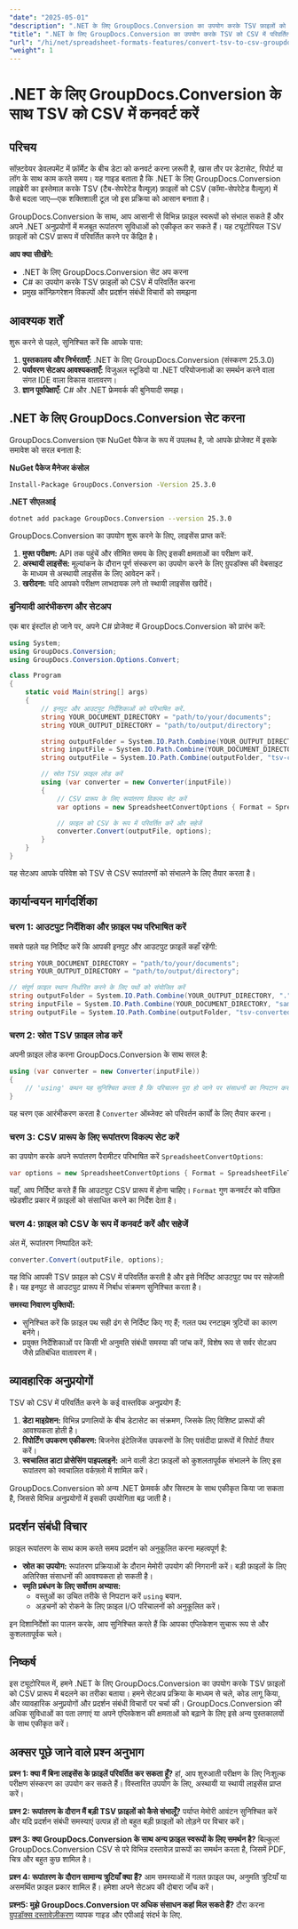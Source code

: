 ```yaml
---
"date": "2025-05-01"
"description": ".NET के लिए GroupDocs.Conversion का उपयोग करके TSV फ़ाइलों को आसानी से CSV प्रारूप में परिवर्तित करना सीखें। यह ट्यूटोरियल चरण-दर-चरण मार्गदर्शन और कोड उदाहरण प्रदान करता है।"
"title": ".NET के लिए GroupDocs.Conversion का उपयोग करके TSV को CSV में परिवर्तित करें एक व्यापक गाइड"
"url": "/hi/net/spreadsheet-formats-features/convert-tsv-to-csv-groupdocs-conversion-net/"
"weight": 1
---
```


# .NET के लिए GroupDocs.Conversion के साथ TSV को CSV में कनवर्ट करें

## परिचय

सॉफ़्टवेयर डेवलपमेंट में फ़ॉर्मेट के बीच डेटा को कनवर्ट करना ज़रूरी है, खास तौर पर डेटासेट, रिपोर्ट या लॉग के साथ काम करते समय। यह गाइड बताता है कि .NET के लिए GroupDocs.Conversion लाइब्रेरी का इस्तेमाल करके TSV (टैब-सेपरेटेड वैल्यूज़) फ़ाइलों को CSV (कॉमा-सेपरेटेड वैल्यूज़) में कैसे बदला जाए—एक शक्तिशाली टूल जो इस प्रक्रिया को आसान बनाता है।

GroupDocs.Conversion के साथ, आप आसानी से विभिन्न फ़ाइल स्वरूपों को संभाल सकते हैं और अपने .NET अनुप्रयोगों में मजबूत रूपांतरण सुविधाओं को एकीकृत कर सकते हैं। यह ट्यूटोरियल TSV फ़ाइलों को CSV प्रारूप में परिवर्तित करने पर केंद्रित है।

**आप क्या सीखेंगे:**
- .NET के लिए GroupDocs.Conversion सेट अप करना
- C# का उपयोग करके TSV फ़ाइलों को CSV में परिवर्तित करना
- प्रमुख कॉन्फ़िगरेशन विकल्पों और प्रदर्शन संबंधी विचारों को समझना

## आवश्यक शर्तें

शुरू करने से पहले, सुनिश्चित करें कि आपके पास:
1. **पुस्तकालय और निर्भरताएँ:** .NET के लिए GroupDocs.Conversion (संस्करण 25.3.0)
2. **पर्यावरण सेटअप आवश्यकताएँ:** विजुअल स्टूडियो या .NET परियोजनाओं का समर्थन करने वाला संगत IDE वाला विकास वातावरण।
3. **ज्ञान पूर्वापेक्षाएँ:** C# और .NET फ्रेमवर्क की बुनियादी समझ।

## .NET के लिए GroupDocs.Conversion सेट करना

GroupDocs.Conversion एक NuGet पैकेज के रूप में उपलब्ध है, जो आपके प्रोजेक्ट में इसके समावेश को सरल बनाता है:

**NuGet पैकेज मैनेजर कंसोल**
```bash
Install-Package GroupDocs.Conversion -Version 25.3.0
```

**\.NET सीएलआई**
```bash
dotnet add package GroupDocs.Conversion --version 25.3.0
```

GroupDocs.Conversion का उपयोग शुरू करने के लिए, लाइसेंस प्राप्त करें:
1. **मुफ्त परीक्षण:** API तक पहुंचें और सीमित समय के लिए इसकी क्षमताओं का परीक्षण करें.
2. **अस्थायी लाइसेंस:** मूल्यांकन के दौरान पूर्ण संस्करण का उपयोग करने के लिए ग्रुपडॉक्स की वेबसाइट के माध्यम से अस्थायी लाइसेंस के लिए आवेदन करें।
3. **खरीदना:** यदि आपको परीक्षण लाभदायक लगे तो स्थायी लाइसेंस खरीदें।

### बुनियादी आरंभीकरण और सेटअप

एक बार इंस्टॉल हो जाने पर, अपने C# प्रोजेक्ट में GroupDocs.Conversion को प्रारंभ करें:
```csharp
using System;
using GroupDocs.Conversion;
using GroupDocs.Conversion.Options.Convert;

class Program
{
    static void Main(string[] args)
    {
        // इनपुट और आउटपुट निर्देशिकाओं को परिभाषित करें.
        string YOUR_DOCUMENT_DIRECTORY = "path/to/your/documents";
        string YOUR_OUTPUT_DIRECTORY = "path/to/output/directory";

        string outputFolder = System.IO.Path.Combine(YOUR_OUTPUT_DIRECTORY, ".");
        string inputFile = System.IO.Path.Combine(YOUR_DOCUMENT_DIRECTORY, "sample.tsv");
        string outputFile = System.IO.Path.Combine(outputFolder, "tsv-converted-to.csv");

        // स्रोत TSV फ़ाइल लोड करें
        using (var converter = new Converter(inputFile))
        {
            // CSV प्रारूप के लिए रूपांतरण विकल्प सेट करें
            var options = new SpreadsheetConvertOptions { Format = SpreadsheetFileType.Csv };

            // फ़ाइल को CSV के रूप में परिवर्तित करें और सहेजें
            converter.Convert(outputFile, options);
        }
    }
}
```
यह सेटअप आपके परिवेश को TSV से CSV रूपांतरणों को संभालने के लिए तैयार करता है।

## कार्यान्वयन मार्गदर्शिका

### चरण 1: आउटपुट निर्देशिका और फ़ाइल पथ परिभाषित करें

सबसे पहले यह निर्दिष्ट करें कि आपकी इनपुट और आउटपुट फ़ाइलें कहाँ रहेंगी:
```csharp
string YOUR_DOCUMENT_DIRECTORY = "path/to/your/documents";
string YOUR_OUTPUT_DIRECTORY = "path/to/output/directory";

// संपूर्ण फ़ाइल स्थान निर्धारित करने के लिए पथों को संयोजित करें
string outputFolder = System.IO.Path.Combine(YOUR_OUTPUT_DIRECTORY, ".");
string inputFile = System.IO.Path.Combine(YOUR_DOCUMENT_DIRECTORY, "sample.tsv");
string outputFile = System.IO.Path.Combine(outputFolder, "tsv-converted-to.csv");
```

### चरण 2: स्रोत TSV फ़ाइल लोड करें

अपनी फ़ाइल लोड करना GroupDocs.Conversion के साथ सरल है:
```csharp
using (var converter = new Converter(inputFile))
{
    // 'using' कथन यह सुनिश्चित करता है कि परिचालन पूरा हो जाने पर संसाधनों का निपटान कर दिया जाए।
}
```
यह चरण एक आरंभीकरण करता है `Converter` ऑब्जेक्ट को परिवर्तन कार्यों के लिए तैयार करना।

### चरण 3: CSV प्रारूप के लिए रूपांतरण विकल्प सेट करें

का उपयोग करके अपने रूपांतरण पैरामीटर परिभाषित करें `SpreadsheetConvertOptions`:
```csharp
var options = new SpreadsheetConvertOptions { Format = SpreadsheetFileType.Csv };
```
यहाँ, आप निर्दिष्ट करते हैं कि आउटपुट CSV प्रारूप में होना चाहिए। `Format` गुण कनवर्टर को वांछित स्प्रेडशीट प्रकार में फ़ाइलों को संसाधित करने का निर्देश देता है।

### चरण 4: फ़ाइल को CSV के रूप में कनवर्ट करें और सहेजें

अंत में, रूपांतरण निष्पादित करें:
```csharp
converter.Convert(outputFile, options);
```
यह विधि आपकी TSV फ़ाइल को CSV में परिवर्तित करती है और इसे निर्दिष्ट आउटपुट पथ पर सहेजती है। यह इनपुट से आउटपुट प्रारूप में निर्बाध संक्रमण सुनिश्चित करता है।

**समस्या निवारण युक्तियों:**
- सुनिश्चित करें कि फ़ाइल पथ सही ढंग से निर्दिष्ट किए गए हैं; गलत पथ रनटाइम त्रुटियों का कारण बनेंगे।
- प्रयुक्त निर्देशिकाओं पर किसी भी अनुमति संबंधी समस्या की जांच करें, विशेष रूप से सर्वर सेटअप जैसे प्रतिबंधित वातावरण में।

## व्यावहारिक अनुप्रयोगों

TSV को CSV में परिवर्तित करने के कई वास्तविक अनुप्रयोग हैं:
1. **डेटा माइग्रेशन:** विभिन्न प्रणालियों के बीच डेटासेट का संक्रमण, जिसके लिए विशिष्ट प्रारूपों की आवश्यकता होती है।
2. **रिपोर्टिंग उपकरण एकीकरण:** बिजनेस इंटेलिजेंस उपकरणों के लिए पसंदीदा प्रारूपों में रिपोर्ट तैयार करें।
3. **स्वचालित डाटा प्रोसेसिंग पाइपलाइनें:** आने वाली डेटा फ़ाइलों को कुशलतापूर्वक संभालने के लिए इस रूपांतरण को स्वचालित वर्कफ़्लो में शामिल करें।

GroupDocs.Conversion को अन्य .NET फ्रेमवर्क और सिस्टम के साथ एकीकृत किया जा सकता है, जिससे विभिन्न अनुप्रयोगों में इसकी उपयोगिता बढ़ जाती है।

## प्रदर्शन संबंधी विचार

फ़ाइल रूपांतरण के साथ काम करते समय प्रदर्शन को अनुकूलित करना महत्वपूर्ण है:
- **स्रोत का उपयोग:** रूपांतरण प्रक्रियाओं के दौरान मेमोरी उपयोग की निगरानी करें। बड़ी फ़ाइलों के लिए अतिरिक्त संसाधनों की आवश्यकता हो सकती है।
- **स्मृति प्रबंधन के लिए सर्वोत्तम अभ्यास:**
  - वस्तुओं का उचित तरीके से निपटान करें `using` बयान.
  - अड़चनों को रोकने के लिए फ़ाइल I/O परिचालनों को अनुकूलित करें।

इन दिशानिर्देशों का पालन करके, आप सुनिश्चित करते हैं कि आपका एप्लिकेशन सुचारू रूप से और कुशलतापूर्वक चले।

## निष्कर्ष

इस ट्यूटोरियल में, हमने .NET के लिए GroupDocs.Conversion का उपयोग करके TSV फ़ाइलों को CSV प्रारूप में बदलने का तरीका बताया। हमने सेटअप प्रक्रिया के माध्यम से चले, कोड लागू किया, और व्यावहारिक अनुप्रयोगों और प्रदर्शन संबंधी विचारों पर चर्चा की। GroupDocs.Conversion की अधिक सुविधाओं का पता लगाएं या अपने एप्लिकेशन की क्षमताओं को बढ़ाने के लिए इसे अन्य पुस्तकालयों के साथ एकीकृत करें।

## अक्सर पूछे जाने वाले प्रश्न अनुभाग

**प्रश्न 1: क्या मैं बिना लाइसेंस के फ़ाइलें परिवर्तित कर सकता हूँ?**
हां, आप शुरुआती परीक्षण के लिए निःशुल्क परीक्षण संस्करण का उपयोग कर सकते हैं। विस्तारित उपयोग के लिए, अस्थायी या स्थायी लाइसेंस प्राप्त करें।

**प्रश्न 2: रूपांतरण के दौरान मैं बड़ी TSV फ़ाइलों को कैसे संभालूँ?**
पर्याप्त मेमोरी आवंटन सुनिश्चित करें और यदि प्रदर्शन संबंधी समस्याएं उत्पन्न हों तो बहुत बड़ी फ़ाइलों को तोड़ने पर विचार करें।

**प्रश्न 3: क्या GroupDocs.Conversion के साथ अन्य फ़ाइल स्वरूपों के लिए समर्थन है?**
बिल्कुल! GroupDocs.Conversion CSV से परे विभिन्न दस्तावेज़ प्रारूपों का समर्थन करता है, जिसमें PDF, चित्र और बहुत कुछ शामिल है।

**प्रश्न 4: रूपांतरण के दौरान सामान्य त्रुटियाँ क्या हैं?**
आम समस्याओं में गलत फ़ाइल पथ, अनुमति त्रुटियाँ या असमर्थित फ़ाइल प्रकार शामिल हैं। हमेशा अपने सेटअप की दोबारा जाँच करें।

**प्रश्न5: मुझे GroupDocs.Conversion पर अधिक संसाधन कहां मिल सकते हैं?**
दौरा करना [ग्रुपडॉक्स दस्तावेज़ीकरण](https://docs.groupdocs.com/conversion/net/) व्यापक गाइड और एपीआई संदर्भ के लिए.